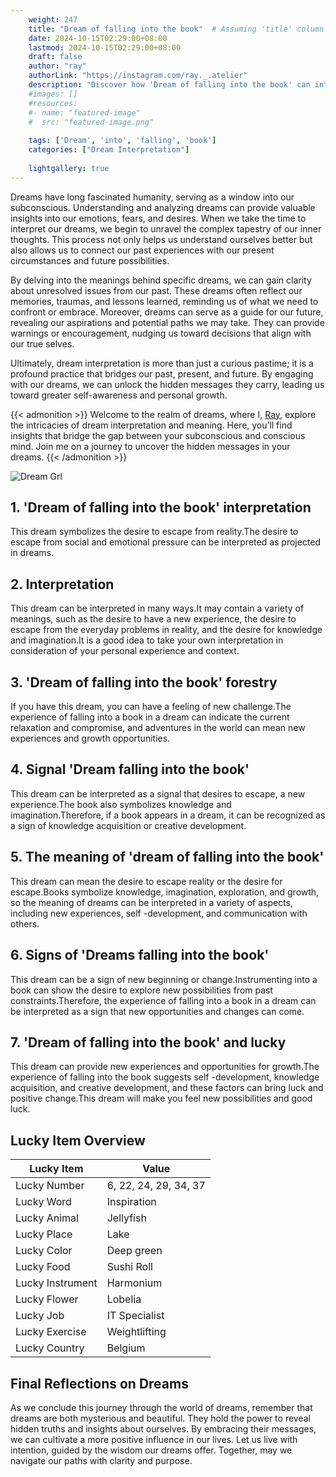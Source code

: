 ```yaml
---
    weight: 247
    title: "Dream of falling into the book"  # Assuming 'title' column exists
    date: 2024-10-15T02:29:00+08:00
    lastmod: 2024-10-15T02:29:00+08:00
    draft: false
    author: "ray"
    authorLink: "https://instagram.com/ray._.atelier"
    description: "Discover how 'Dream of falling into the book' can interpret your future and uncover its significant meanings in your life."
    #images: []
    #resources:
    #- name: "featured-image"
    #  src: "featured-image.png"
    
    tags: ['Dream', 'into', 'falling', 'book']
    categories: ["Dream Interpretation"]
    
    lightgallery: true
---
```

    
Dreams have long fascinated humanity, serving as a window into our subconscious. Understanding and analyzing dreams can provide valuable insights into our emotions, fears, and desires. When we take the time to interpret our dreams, we begin to unravel the complex tapestry of our inner thoughts. This process not only helps us understand ourselves better but also allows us to connect our past experiences with our present circumstances and future possibilities.

By delving into the meanings behind specific dreams, we can gain clarity about unresolved issues from our past. These dreams often reflect our memories, traumas, and lessons learned, reminding us of what we need to confront or embrace. Moreover, dreams can serve as a guide for our future, revealing our aspirations and potential paths we may take. They can provide warnings or encouragement, nudging us toward decisions that align with our true selves.

Ultimately, dream interpretation is more than just a curious pastime; it is a profound practice that bridges our past, present, and future. By engaging with our dreams, we can unlock the hidden messages they carry, leading us toward greater self-awareness and personal growth.

{{< admonition >}}
Welcome to the realm of dreams, where I, [Ray](https://instagram.com/ray._.atelier), explore the intricacies of dream interpretation and meaning. Here, you’ll find insights that bridge the gap between your subconscious and conscious mind. Join me on a journey to uncover the hidden messages in your dreams.
{{< /admonition >}}

![Dream Grl](https://cdn.pixabay.com/photo/2017/11/02/03/35/gothic-2910057_1280.jpg "Dream Grl")

## 1. 'Dream of falling into the book' interpretation
This dream symbolizes the desire to escape from reality.The desire to escape from social and emotional pressure can be interpreted as projected in dreams.

## 2. Interpretation
This dream can be interpreted in many ways.It may contain a variety of meanings, such as the desire to have a new experience, the desire to escape from the everyday problems in reality, and the desire for knowledge and imagination.It is a good idea to take your own interpretation in consideration of your personal experience and context.

## 3. 'Dream of falling into the book' forestry
If you have this dream, you can have a feeling of new challenge.The experience of falling into a book in a dream can indicate the current relaxation and compromise, and adventures in the world can mean new experiences and growth opportunities.

## 4. Signal 'Dream falling into the book'
This dream can be interpreted as a signal that desires to escape, a new experience.The book also symbolizes knowledge and imagination.Therefore, if a book appears in a dream, it can be recognized as a sign of knowledge acquisition or creative development.

## 5. The meaning of 'dream of falling into the book'
This dream can mean the desire to escape reality or the desire for escape.Books symbolize knowledge, imagination, exploration, and growth, so the meaning of dreams can be interpreted in a variety of aspects, including new experiences, self -development, and communication with others.

## 6. Signs of 'Dreams falling into the book'
This dream can be a sign of new beginning or change.Instrumenting into a book can show the desire to explore new possibilities from past constraints.Therefore, the experience of falling into a book in a dream can be interpreted as a sign that new opportunities and changes can come.

## 7. 'Dream of falling into the book' and lucky
This dream can provide new experiences and opportunities for growth.The experience of falling into the book suggests self -development, knowledge acquisition, and creative development, and these factors can bring luck and positive change.This dream will make you feel new possibilities and good luck.

## Lucky Item Overview
| Lucky Item          | Value              |
|---------------|--------------------|
| Lucky Number        | 6, 22, 24, 29, 34, 37  |
| Lucky Word          | Inspiration |
| Lucky Animal        | Jellyfish |
| Lucky Place         | Lake     |
| Lucky Color         | Deep green     |
| Lucky Food          | Sushi Roll      |
| Lucky Instrument    | Harmonium |
| Lucky Flower        | Lobelia    |
| Lucky Job           | IT Specialist       |
| Lucky Exercise      | Weightlifting  |
| Lucky Country       | Belgium    |


##  Final Reflections on Dreams

As we conclude this journey through the world of dreams, remember that dreams are both mysterious and beautiful. They hold the power to reveal hidden truths and insights about ourselves. By embracing their messages, we can cultivate a more positive influence in our lives. Let us live with intention, guided by the wisdom our dreams offer. Together, may we navigate our paths with clarity and purpose.
